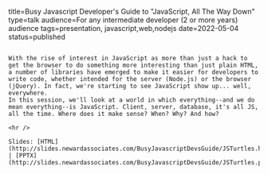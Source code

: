 title=Busy Javascript Developer's Guide to "JavaScript, All The Way Down"
type=talk
audience=For any intermediate developer (2 or more years) audience
tags=presentation, javascript,web,nodejs
date=2022-05-04
status=published
~~~~~~

With the rise of interest in JavaScript as more than just a hack to get the browser to do something more interesting than just plain HTML, a number of libraries have emerged to make it easier for developers to write code, whether intended for the server (Node.js) or the browser (jQuery). In fact, we're starting to see JavaScript show up... well, everywhere.
In this session, we'll look at a world in which everything--and we do mean everything--is JavaScript. Client, server, database, it's all JS, all the time. Where does it make sense? When? Why? And how?
    
<hr />

Slides: [HTML](http://slides.newardassociates.com/BusyJavascriptDevsGuide/JSTurtles.html) | [PPTX](http://slides.newardassociates.com/BusyJavascriptDevsGuide/JSTurtles.pptx)

